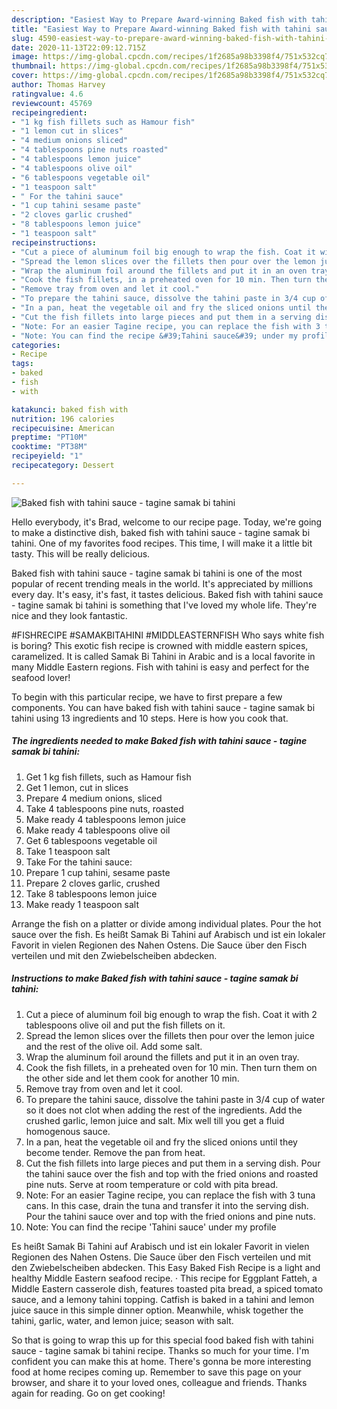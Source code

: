 ```yaml
---
description: "Easiest Way to Prepare Award-winning Baked fish with tahini sauce - tagine samak bi tahini"
title: "Easiest Way to Prepare Award-winning Baked fish with tahini sauce - tagine samak bi tahini"
slug: 4590-easiest-way-to-prepare-award-winning-baked-fish-with-tahini-sauce-tagine-samak-bi-tahini
date: 2020-11-13T22:09:12.715Z
image: https://img-global.cpcdn.com/recipes/1f2685a98b3398f4/751x532cq70/baked-fish-with-tahini-sauce-tagine-samak-bi-tahini-recipe-main-photo.jpg
thumbnail: https://img-global.cpcdn.com/recipes/1f2685a98b3398f4/751x532cq70/baked-fish-with-tahini-sauce-tagine-samak-bi-tahini-recipe-main-photo.jpg
cover: https://img-global.cpcdn.com/recipes/1f2685a98b3398f4/751x532cq70/baked-fish-with-tahini-sauce-tagine-samak-bi-tahini-recipe-main-photo.jpg
author: Thomas Harvey
ratingvalue: 4.6
reviewcount: 45769
recipeingredient:
- "1 kg fish fillets such as Hamour fish"
- "1 lemon cut in slices"
- "4 medium onions sliced"
- "4 tablespoons pine nuts roasted"
- "4 tablespoons lemon juice"
- "4 tablespoons olive oil"
- "6 tablespoons vegetable oil"
- "1 teaspoon salt"
- " For the tahini sauce"
- "1 cup tahini sesame paste"
- "2 cloves garlic crushed"
- "8 tablespoons lemon juice"
- "1 teaspoon salt"
recipeinstructions:
- "Cut a piece of aluminum foil big enough to wrap the fish. Coat it with 2 tablespoons olive oil and put the fish fillets on it."
- "Spread the lemon slices over the fillets then pour over the lemon juice and the rest of the olive oil. Add some salt."
- "Wrap the aluminum foil around the fillets and put it in an oven tray."
- "Cook the fish fillets, in a preheated oven for 10 min. Then turn them on the other side and let them cook for another 10 min."
- "Remove tray from oven and let it cool."
- "To prepare the tahini sauce, dissolve the tahini paste in 3/4 cup of water so it does not clot when adding the rest of the ingredients. Add the crushed garlic, lemon juice and salt. Mix well till you get a fluid homogenous sauce."
- "In a pan, heat the vegetable oil and fry the sliced onions until they become tender. Remove the pan from heat."
- "Cut the fish fillets into large pieces and put them in a serving dish. Pour the tahini sauce over the fish and top with the fried onions and roasted pine nuts. Serve at room temperature or cold with pita bread."
- "Note: For an easier Tagine recipe, you can replace the fish with 3 tuna cans. In this case, drain the tuna and transfer it into the serving dish. Pour the tahini sauce over and top with the fried onions and pine nuts."
- "Note: You can find the recipe &#39;Tahini sauce&#39; under my profile"
categories:
- Recipe
tags:
- baked
- fish
- with

katakunci: baked fish with 
nutrition: 196 calories
recipecuisine: American
preptime: "PT10M"
cooktime: "PT38M"
recipeyield: "1"
recipecategory: Dessert

---
```



![Baked fish with tahini sauce - tagine samak bi tahini](https://img-global.cpcdn.com/recipes/1f2685a98b3398f4/751x532cq70/baked-fish-with-tahini-sauce-tagine-samak-bi-tahini-recipe-main-photo.jpg)

Hello everybody, it's Brad, welcome to our recipe page. Today, we're going to make a distinctive dish, baked fish with tahini sauce - tagine samak bi tahini. One of my favorites food recipes. This time, I will make it a little bit tasty. This will be really delicious.

Baked fish with tahini sauce - tagine samak bi tahini is one of the most popular of recent trending meals in the world. It's appreciated by millions every day. It's easy, it's fast, it tastes delicious. Baked fish with tahini sauce - tagine samak bi tahini is something that I've loved my whole life. They're nice and they look fantastic.

#FISHRECIPE #SAMAKBITAHINI #MIDDLEASTERNFISH Who says white fish is boring? This exotic fish recipe is crowned with middle eastern spices, caramelized. It is called Samak Bi Tahini in Arabic and is a local favorite in many Middle Eastern regions. Fish with tahini is easy and perfect for the seafood lover!


To begin with this particular recipe, we have to first prepare a few components. You can have baked fish with tahini sauce - tagine samak bi tahini using 13 ingredients and 10 steps. Here is how you cook that.

<!--inarticleads1-->

##### The ingredients needed to make Baked fish with tahini sauce - tagine samak bi tahini:

1. Get 1 kg fish fillets, such as Hamour fish
1. Get 1 lemon, cut in slices
1. Prepare 4 medium onions, sliced
1. Take 4 tablespoons pine nuts, roasted
1. Make ready 4 tablespoons lemon juice
1. Make ready 4 tablespoons olive oil
1. Get 6 tablespoons vegetable oil
1. Take 1 teaspoon salt
1. Take  For the tahini sauce:
1. Prepare 1 cup tahini, sesame paste
1. Prepare 2 cloves garlic, crushed
1. Take 8 tablespoons lemon juice
1. Make ready 1 teaspoon salt


Arrange the fish on a platter or divide among individual plates. Pour the hot sauce over the fish. Es heißt Samak Bi Tahini auf Arabisch und ist ein lokaler Favorit in vielen Regionen des Nahen Ostens. Die Sauce über den Fisch verteilen und mit den Zwiebelscheiben abdecken. 

<!--inarticleads2-->

##### Instructions to make Baked fish with tahini sauce - tagine samak bi tahini:

1. Cut a piece of aluminum foil big enough to wrap the fish. Coat it with 2 tablespoons olive oil and put the fish fillets on it.
1. Spread the lemon slices over the fillets then pour over the lemon juice and the rest of the olive oil. Add some salt.
1. Wrap the aluminum foil around the fillets and put it in an oven tray.
1. Cook the fish fillets, in a preheated oven for 10 min. Then turn them on the other side and let them cook for another 10 min.
1. Remove tray from oven and let it cool.
1. To prepare the tahini sauce, dissolve the tahini paste in 3/4 cup of water so it does not clot when adding the rest of the ingredients. Add the crushed garlic, lemon juice and salt. Mix well till you get a fluid homogenous sauce.
1. In a pan, heat the vegetable oil and fry the sliced onions until they become tender. Remove the pan from heat.
1. Cut the fish fillets into large pieces and put them in a serving dish. Pour the tahini sauce over the fish and top with the fried onions and roasted pine nuts. Serve at room temperature or cold with pita bread.
1. Note: For an easier Tagine recipe, you can replace the fish with 3 tuna cans. In this case, drain the tuna and transfer it into the serving dish. Pour the tahini sauce over and top with the fried onions and pine nuts.
1. Note: You can find the recipe &#39;Tahini sauce&#39; under my profile


Es heißt Samak Bi Tahini auf Arabisch und ist ein lokaler Favorit in vielen Regionen des Nahen Ostens. Die Sauce über den Fisch verteilen und mit den Zwiebelscheiben abdecken. This Easy Baked Fish Recipe is a light and healthy Middle Eastern seafood recipe. · This recipe for Eggplant Fatteh, a Middle Eastern casserole dish, features toasted pita bread, a spiced tomato sauce, and a lemony tahini topping. Catfish is baked in a tahini and lemon juice sauce in this simple dinner option. Meanwhile, whisk together the tahini, garlic, water, and lemon juice; season with salt. 

So that is going to wrap this up for this special food baked fish with tahini sauce - tagine samak bi tahini recipe. Thanks so much for your time. I'm confident you can make this at home. There's gonna be more interesting food at home recipes coming up. Remember to save this page on your browser, and share it to your loved ones, colleague and friends. Thanks again for reading. Go on get cooking!
